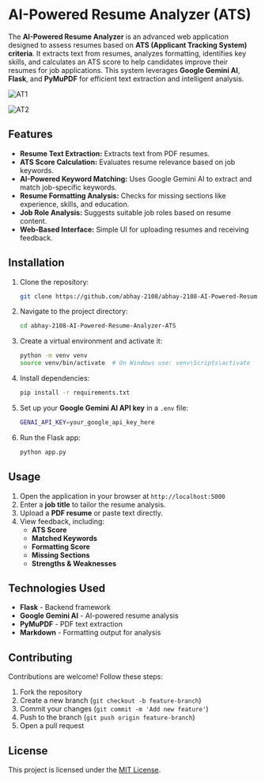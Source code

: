 # AI-Powered Resume Analyzer (ATS)

The **AI-Powered Resume Analyzer** is an advanced web application designed to assess resumes based on **ATS (Applicant Tracking System) criteria**. It extracts text from resumes, analyzes formatting, identifies key skills, and calculates an ATS score to help candidates improve their resumes for job applications. This system leverages **Google Gemini AI**, **Flask**, and **PyMuPDF** for efficient text extraction and intelligent analysis.

![AT1](https://github.com/user-attachments/assets/d66e4e36-b39b-44db-a5db-b70630c898a0)

![AT2](https://github.com/user-attachments/assets/b55eb4c8-49f0-40e7-910e-cef555ee7e81)


## Features
- **Resume Text Extraction:** Extracts text from PDF resumes.
- **ATS Score Calculation:** Evaluates resume relevance based on job keywords.
- **AI-Powered Keyword Matching:** Uses Google Gemini AI to extract and match job-specific keywords.
- **Resume Formatting Analysis:** Checks for missing sections like experience, skills, and education.
- **Job Role Analysis:** Suggests suitable job roles based on resume content.
- **Web-Based Interface:** Simple UI for uploading resumes and receiving feedback.

## Installation
1. Clone the repository:
   ```bash
   git clone https://github.com/abhay-2108/abhay-2108-AI-Powered-Resume-Analyzer-ATS
   ```
2. Navigate to the project directory:
   ```bash
   cd abhay-2108-AI-Powered-Resume-Analyzer-ATS
   ```
3. Create a virtual environment and activate it:
   ```bash
   python -m venv venv
   source venv/bin/activate  # On Windows use: venv\Scripts\activate
   ```
4. Install dependencies:
   ```bash
   pip install -r requirements.txt
   ```
5. Set up your **Google Gemini AI API key** in a `.env` file:
   ```bash
   GENAI_API_KEY=your_google_api_key_here
   ```
6. Run the Flask app:
   ```bash
   python app.py
   ```

## Usage
1. Open the application in your browser at `http://localhost:5000`
2. Enter a **job title** to tailor the resume analysis.
3. Upload a **PDF resume** or paste text directly.
4. View feedback, including:
   - **ATS Score**
   - **Matched Keywords**
   - **Formatting Score**
   - **Missing Sections**
   - **Strengths & Weaknesses**

## Technologies Used
- **Flask** - Backend framework
- **Google Gemini AI** - AI-powered resume analysis
- **PyMuPDF** - PDF text extraction
- **Markdown** - Formatting output for analysis

## Contributing
Contributions are welcome! Follow these steps:
1. Fork the repository
2. Create a new branch (`git checkout -b feature-branch`)
3. Commit your changes (`git commit -m 'Add new feature'`)
4. Push to the branch (`git push origin feature-branch`)
5. Open a pull request

## License
This project is licensed under the [MIT License](LICENSE).

